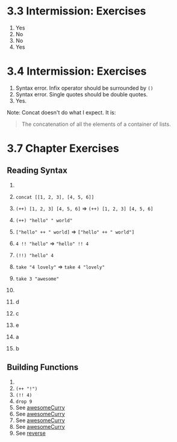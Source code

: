 # 3.3 Intermission: Exercises

1. Yes
2. No
3. No
4. Yes

# 3.4 Intermission: Exercises

1. Syntax error. Infix operator should be surrounded by `()`
2. Syntax error. Single quotes should be double quotes.
3. Yes.

Note: Concat doesn't do what I expect. It is:

> The concatenation of all the elements of a container of lists.

# 3.7 Chapter Exercises

## Reading Syntax

1. 
  1. `concat [[1, 2, 3], [4, 5, 6]]`
  2. `(++) [1, 2, 3] [4, 5, 6]` => `(++) [1, 2, 3] [4, 5, 6]`
  3. `(++) "hello" " world"`
  4. `["hello" ++ " world]` => `["hello" ++ " world"]`
  5. `4 !! "hello"` => `"hello" !! 4`
  6. `(!!) "hello" 4`
  7. `take "4 lovely"` => `take 4 "lovely"`
  8. `take 3 "awesome"`

2. 
  1. d
  2. c
  3. e
  4. a
  5. b

## Building Functions

1. 
  1. `(++ "!")`
  2. `(!! 4)`
  3. `drop 9`
2. See [awesomeCurry](awesomeCurry.hs#L1-L5)
3. See [awesomeCurry](awesomeCurry.hs#L7-L8)
4. See [awesomeCurry](awesomeCurry.hs#L10-L11)
5. See [awesomeCurry](awesomeCurry.hs#L13-L18)
6. See [reverse](reverse.hs)
